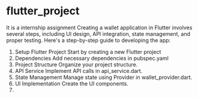 # flutter_project
It is a internship assignment
Creating a wallet application in Flutter involves several steps, including UI design, API integration, state management, and proper testing. Here's a step-by-step guide to developing the app:

1. Setup Flutter Project
Start by creating a new Flutter project
2. Dependencies
Add necessary dependencies in pubspec.yaml
3. Project Structure
Organize your project structure.
4. API Service
Implement API calls in api_service.dart.
5. State Management
Manage state using Provider in wallet_provider.dart.
6. UI Implementation
Create the UI components.
7.
